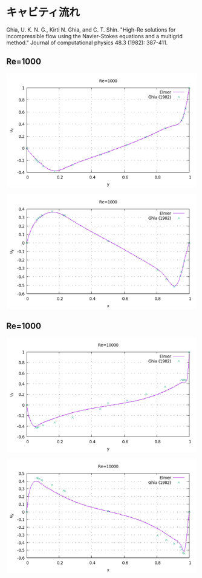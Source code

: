 # キャビティ流れ

Ghia, U. K. N. G., Kirti N. Ghia, and C. T. Shin. "High-Re solutions for incompressible flow using the Navier-Stokes equations and a multigrid method." Journal of computational physics 48.3 (1982): 387-411.

## Re=1000

![](cavity-Re-1000/cav100-ux.png)

![](cavity-Re-1000/cav100-uy.png)

## Re=1000

![](cavity-Re-10000/ux-re10000.png)

![](cavity-Re-10000/uy-re10000.png)

